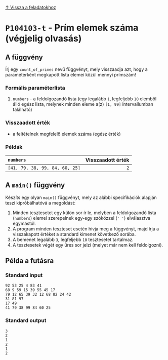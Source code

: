 
[↑ Vissza a feladatokhoz](./README.md)

# `P104103-t` - Prím elemek száma (végjelig olvasás)

## A függvény

Írj egy `count_of_primes` nevű függvényt, mely visszaadja azt, hogy a paraméterként megkapott lista elemei közül mennyi prímszám!

### Formális paraméterlista

1. `numbers` - a feldolgozandó lista (egy legalább `1`, legfeljebb `10` elemből álló egész lista, melynek minden eleme a(z) `[1, 99]` intervallumban található)

### Visszaadott érték

* a feltételnek megfelelő elemek száma (egész érték)

### Példák

| `numbers` | Visszaadott érték | 
| :--- | --: | 
| `[41, 79, 38, 99, 84, 60, 25]` | `2` | 

## A `main()` függvény

Készíts egy olyan `main()` függvényt, mely az alábbi specifikációk alapján teszi kipróbálhatóvá a megoldást:

1. Minden tesztesetet egy külön sor ír le, melyben a feldolgozandó lista (`numbers`) elemei szerepelnek egy-egy szóközzel (`' '`) elválasztva egymástól.
1. A program minden teszteset esetén hívja meg a függvényt, majd írja a visszakapott értéket a standard kimenet következő sorába.
1. A bemenet legalább `3`, legfeljebb `10` tesztesetet tartalmaz.
1. A tesztesetek végét egy üres sor jelzi (melyet már nem kell feldolgozni).

## Példa a futásra

### Standard input

```
92 53 25 4 83 41
68 9 59 15 39 55 45 17
79 12 65 39 32 12 68 82 24 42
31 81 97
17 49
41 79 38 99 84 60 25

```

### Standard output

```
3
2
1
2
1
2
```